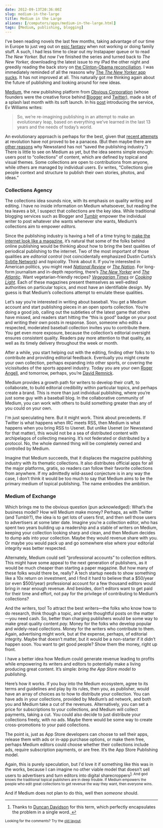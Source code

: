 ```yaml
--- 
date: 2012-09-13T20:36:00Z
slug: medium-in-the-large
title: Medium in the Large
aliases: [/computers/apps/medium-in-the-large.html]
tags: [Medium, publishing, blogging]
---
```


<p>I’ve been reading novels the last few months, taking advantage of our time in Europe to just veg out on <a href="https://en.wikipedia.org/wiki/A_Song_of_Ice_and_Fire">epic fantasy</a> when not working or doing family stuff. A such, I had less time to clear out my Instapaper queue or to read <em>The New Yorker.</em> But now I’ve finished the series and turned back to <em>The New Yorker,</em> downloading the latest issue to my iPad the other night and greedily reading the back story on <a href="http://www.newyorker.com/reporting/2012/09/10/120910fa_fact_lizza">the Clinton-Obama reconciliation</a>. I was immediately reminded of all the reasons why <a href="http://www.justatheory.com/computers/apps/conde-nast-ipad.html">The <em>The New Yorker</em> app sucks</a>. It has not improved at all. This naturally got me thinking again about the future of publishing and looking around for new ideas.</p>

<p><a href="https://medium.com/">Medium</a>, the new publishing platform from <a href="http://obvious.com/">Obvious Corporation</a> (whose founders were the creative force behind <a href="http://blogger.com/">Blogger</a> and <a href="https://twitter.com/">Twitter</a>), made a bit of a splash last month with its soft launch. In his <a href="https://medium.com/p/9e53ca408c48">post</a> introducing the service, Ev Williams writes:</p>

<blockquote>
  <p>So, we’re re-imagining publishing in an attempt to make an evolutionary leap, based on everything we’ve learned in the last 13 years and the needs of today’s world.</p>
</blockquote>

<p>An evolutionary approach is perhaps for the best, given that <a href="http://www.apple.com/ipad/from-the-app-store/newsstand.html">recent attempts</a> at revolution have not proved to be a panacea. (But then maybe there are <a href="http://www.justatheory.com/computers/apps/conde-nast-ipad.html">other reasons</a> why Newsstand has not “saved the publishing industry.”) There is little to see on Medium as yet, but the idea seems simple enough: users post to “collections” of content, which are defined by topical and visual themes. Some collections are open to contributions from anyone, while others are managed by individual users. Ev writes, “Collections give people context and structure to publish their own stories, photos, and ideas.”</p>

<h3 id="collectionsagency">Collections Agency</h3>

<p>The collections idea sounds nice, with its emphasis on quality writing and editing. I have no inside information on Medium whatsoever, but reading the tea leaves a bit, I suspect that collections are the key idea. While traditional blogging services such as Blogger and <a href="http://tumblr.com/">Tumblr</a> empower the individual writer to post whatever she wants whenever she wants, Medium’s collections aim to empower <em>editors.</em></p>

<p>Since the publishing industry is having a hell of a time trying to <a href="http://www.ftrain.com/wwic.html" title="“The Web Is a Customer Service Medium” by Paul Ford">make the internet look like a magazine</a>, it’s natural that some of the folks behind online publishing would be thinking about how to bring the best qualities of periodical publishing to the internet. Two of the most important of those qualities are <em>editorial control</em> (not coincidentally emphasized Dustin Curtis’s <a href="https://svbtle.com/">Svbtle Network</a>) and <em>topicality.</em> Think about it. If you’re interested in American politics, you might read <a href="http://www.nationalreview.com/"><em>National Review</em></a> or <a href="http://www.thenation.com"><em>The Nation</em></a>. For long-form journalism and in-depth reporting, there’s <a href="http://www.newyorker.com/"><em>The New Yorker</em></a> and <a href="http://www.theatlantic.com/"><em>The Atlantic</em></a>. Want vegetarian-friendly recipes? <a href="http://www.vegetariantimes.com/"><em>Vegegarian Times</em></a> or <a href="http://www.cookinglight.com/"><em>Cooking Light</em></a>. Each of these magazines present themselves as well-edited authorities on particular topics, and most have an identifiable design. My guess is that Medium’s collections attempt to emulate these qualities.</p>

<p>Let’s say you’re interested in writing about baseball. You get a Medium account and start publishing pieces in an open sports collection. You’re doing a good job, calling out the subtleties of the latest game that others have missed, and readers start hitting the “this is good” badge on your post and writing their own posts in response. Soon, someone who edits a respected, moderated baseball collection invites you to contribute there. You get even more exposure, because the collection’s editorial oversight ensures consistent quality. Readers pay more attention to that quality, as well as its timely delivery throughout the week or month.</p>

<p>After a while, you start helping out with the editing, finding other folks to to contribute and providing editorial feedback. Eventually you might create your own collection, perhaps expanding into other sports, or covering the vicissitudes of the sports apparel industry. Today you are your own <a href="https://en.wikipedia.org/wiki/Roger_Angell">Roger Angell</a>, and tomorrow, perhaps, you’re <a href="https://en.wikipedia.org/wiki/David_Remnick">David Remnick</a>.</p>

<p>Medium provides a growth path for writers to develop their craft, to collaborate, to build editorial credibility within particular topics, and perhaps create a brand. This is more than just individual publishing, where you’re just some guy with a baseball blog. In the collaborative community of Medium, you can work with others to build something greater than any of you could on your own.</p>

<p>I'm just speculating here. But it might work. Think about precedents. If Twitter is what happens when IRC meets RSS, then Medium is what happens when you bring RSS to Usenet. But unlike Usenet (or Newsstand for that matter), this would not be a sea of distributed content with archipelagos of collecting meaning. It’s not federated or distributed by a protocol. No, the whole damned thing will be completely owned and controlled by Medium.</p>

<p>Imagine that Medium succeeds, that it displaces the magazine publishing industry with its thematic collections. It also distributes official apps for all the major platforms, gratis, so readers can follow their favorite collections from anywhere. If my admittedly wild-assed conjecture is in any way the case, I don’t think it would be too much to say that Medium aims to be the primary medium of topical publishing. The name embodies the ambition.</p>

<h3 id="mediumofexchange">Medium of Exchange</h3>

<p>Which brings me to the obvious question (pun acknowledged): What’s the business model? How will Medium make money? Perhaps, as with Twitter (and Tumblr?), the idea is to get lots of users first, and then sell those users to advertisers at some later date. Imagine you’re a collection editor, who has spent two years building up a readership and a stable of writers on Medium, keeping your collection looking sharp and clean, and then Medium decides to dump ads into your collection. Maybe they would revenue share with you. Or maybe you would pack up and go somewhere else where your editorial integrity was better respected.</p>

<p>Alternately, Medium could sell “professional accounts” to collection editors. This might have some appeal to the next generation of publishers, as it would be much cheaper than starting a paper magazine. But how many of these folks would there be, really? A tech startup needs to show something like a 10x return on investment, and I find it hard to believe that a $50/year (or even $500/year) professional account for a few thousand editors would bring in near enough revenue. And besides, don’t editors want to get paid for their time and effort, not pay for the privilege of contributing to Medium’s collections?</p>

<p>And the writers, too! To attract the best writers—the folks who know how to do research, think though a topic, and write thoughtful posts on the matter—you need cash. So, better than charging publishers would be some way to make great quality content <em>pay.</em> Money for the folks who develop popular and widely-read collections. Money for the writers who contribute to them. Again, advertising might work, but at the expense, perhaps, of editorial integrity. Maybe that doesn’t matter, but it would be a non-starter if it didn’t happen soon. You want to get good people? Show them the money, right up front.</p>

<p>I have a better idea how Medium could generate revenue leading to profits while empowering its writers and editors to potentially make a living producing great content. It’s simple: <em>bring the App Store model to publishing.</em></p>

<p>Here’s how it works. If you buy into the Medium ecosystem, agree to its terms and guidelines and play by its rules, then you, as publisher, would have an array of choices as to how to distribute your collection. You can have ads in your collections, provided by Medium’s ad network, and both you and Medium take a cut of the revenues. Alternatively, you can set a price for subscriptions to your collections, and Medium will collect payments, taking a cut. You could also decide to just distribute your collections freely, with no ads. Maybe there would be some way to create cross-promotions to your paid collections.</p>

<p>The point is, just as App Store developers can choose to sell their apps, release them with ads or in-app purchase options, or make them free, perhaps Medium editors could choose whether their collections include ads, require subscription payments, or are free. It’s the App Store Publishing model.</p>

<p>Again, this is purely speculation, but I'd love it if something like this was in the works, because I can imagine no other viable model that doesn’t sell users to advertisers and turn editors into digital sharecroppers<sup class="footnote-ref" id="mediumref:duncan"><a href="#medium:duncan">1</a>. And god knows the traditional topical publishers are in deep trouble. If Medium empowers the people who edit great collections to get revenue the way they want, then everyone wins.</p>

<p>And if Medium does not plan to do this, well then <em>someone</em> should.</p>

<div class="footnotes">
<hr />
<ol>

<li id="medium:duncan"><p>Thanks to <a href="http://duncandavidson.com/">Duncan Davidson</a> for this term, which perfectly encapsulates the problem in a single word.<a href="#mediumref:duncan" class="reversefootnote">&#160;&#8617;</a></p></li>

</ol>
</div>

<p class="past"><small>Looking for the comments? Try the <a rel="nofollow" href="//past.justatheory.com/computers/apps/medium-in-the-large.html">old layout</a>.</small></p>


